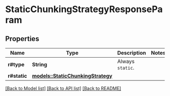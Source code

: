 # StaticChunkingStrategyResponseParam

## Properties

Name | Type | Description | Notes
------------ | ------------- | ------------- | -------------
**r#type** | **String** | Always `static`. | 
**r#static** | [**models::StaticChunkingStrategy**](StaticChunkingStrategy.md) |  | 

[[Back to Model list]](../README.md#documentation-for-models) [[Back to API list]](../README.md#documentation-for-api-endpoints) [[Back to README]](../README.md)


